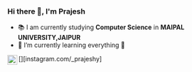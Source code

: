 ### Hi there 👋, I'm Prajesh


- 📚 I am currently studying **Computer Science** in **MAIPAL UNIVERSITY,JAIPUR**
- 📖 I’m currently learning everything 🤣
 
[<img align="left" alt="prajeshy | Instagram" width="22px" src="https://cdn.jsdelivr.net/npm/simple-icons@v3/icons/instagram.svg">][instagram.com/_prajeshy]
          
            
